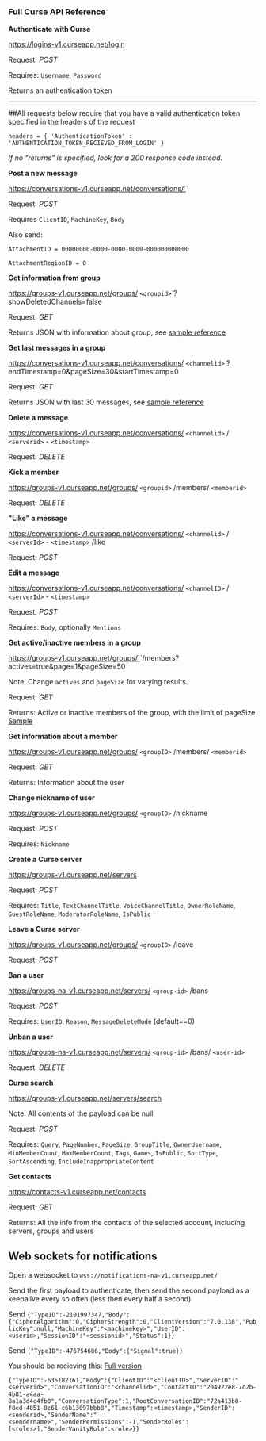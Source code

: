 ### Full Curse API Reference

**Authenticate with Curse**

https://logins-v1.curseapp.net/login

Request: *POST*

Requires: `Username`, `Password`

Returns an authentication token

---

##All requests below require that you have a valid authentication token specified in the headers of the request

`headers = { 'AuthenticationToken' : 'AUTHENTICATION_TOKEN_RECIEVED_FROM_LOGIN' }`

*If no "returns" is specified, look for a 200 response code instead.*

**Post a new message**

https://conversations-v1.curseapp.net/conversations/`<channelid>`

Request: *POST*

Requires `ClientID`, `MachineKey`, `Body`

Also send:

`AttachmentID = 00000000-0000-0000-0000-000000000000`

`AttachmentRegionID = 0`

**Get information from group**

https://groups-v1.curseapp.net/groups/ `<groupid>` ?showDeletedChannels=false

Request: *GET*

Returns JSON with information about group, see [sample reference](http://pastebin.com/jwBbuawZ)

**Get last messages in a group**

https://conversations-v1.curseapp.net/conversations/ `<channelid>` ?endTimestamp=0&pageSize=30&startTimestamp=0

Request: *GET*

Returns JSON with last 30 messages, see [sample reference](http://pastebin.com/YqV4Dy3D)

**Delete a message**

https://conversations-v1.curseapp.net/conversations/ `<channelid>` / `<serverid>` - `<timestamp>`

Request: *DELETE*

**Kick a member**

https://groups-v1.curseapp.net/groups/ `<groupid>` /members/ `<memberid>`

Request: *DELETE*

**"Like" a message**

https://conversations-v1.curseapp.net/conversations/ `<channelid>` / `<serverId>` - `<timestamp>` /like

Request: *POST*

**Edit a message**

https://conversations-v1.curseapp.net/conversations/ `<channelID>` / `<serverId>` - `<timestamp>`

Request: *POST*

Requires: `Body`, optionally `Mentions`

**Get active/inactive members in a group**

https://groups-v1.curseapp.net/groups/`<channelid>`/members?actives=true&page=1&pageSize=50

Note: Change `actives` and `pageSize` for varying results.

Request: *GET*

Returns: Active or inactive members of the group, with the limit of pageSize. [Sample](http://pastebin.com/Sn9iMFN1)

**Get information about a member**

https://groups-v1.curseapp.net/groups/ `<groupID>` /members/ `<memberid>`

Request: *GET*

Returns: Information about the user

**Change nickname of user**

https://groups-v1.curseapp.net/groups/ `<groupID>` /nickname

Request: *POST*

Requires: `Nickname`

**Create a Curse server**

https://groups-v1.curseapp.net/servers

Request: *POST*

Requires: `Title`, `TextChannelTitle`, `VoiceChannelTitle`, `OwnerRoleName`, `GuestRoleName`, `ModeratorRoleName`, `IsPublic`

**Leave a Curse server**

https://groups-v1.curseapp.net/groups/ `<groupID>` /leave

Request: *POST*

**Ban a user**

https://groups-na-v1.curseapp.net/servers/ `<group-id>` /bans

Request: *POST*

Requires: `UserID`, `Reason`, `MessageDeleteMode` (default==0)

**Unban a user**

https://groups-na-v1.curseapp.net/servers/ `<group-id>` /bans/ `<user-id>`

Request: *DELETE*

**Curse search**

https://groups-v1.curseapp.net/servers/search

Note: All contents of the payload can be null

Request: *POST*

Requires: `Query`, `PageNumber`, `PageSize`, `GroupTitle`, `OwnerUsername`, `MinMemberCount`, `MaxMemberCount`, `Tags`, `Games`, `IsPublic`, `SortType`, `SortAscending`, `IncludeInappropriateContent`

**Get contacts**

https://contacts-v1.curseapp.net/contacts

Request: *GET*

Returns: All the info from the contacts of the selected account, including servers, groups and users


## Web sockets for notifications

Open a websocket to `wss://notifications-na-v1.curseapp.net/`

Send the first payload to authenticate, then send the second payload as a keepalive every so often (less then every half a second)

Send `{"TypeID":-2101997347,"Body":{"CipherAlgorithm":0,"CipherStrength":0,"ClientVersion":"7.0.138","PublicKey":null,"MachineKey":"<machinekey>","UserID":<userid>,"SessionID":"<sessionid>","Status":1}}`

Send `{"TypeID":-476754606,"Body":{"Signal":true}}`

You should be recieving this: [Full version](http://pastebin.com/RBxH2FUY)

`{"TypeID":-635182161,"Body":{"ClientID":"<clientID>","ServerID":"<serverid>","ConversationID":"<channelid>","ContactID":"204922e8-7c2b-4b81-a4aa-8a1a3d4c4fb0","ConversationType":1,"RootConversationID":"72a413b0-f8ed-4851-8c61-c6b13097bbb8","Timestamp":<timestamp>,"SenderID":<senderid>,"SenderName":"<sendername>","SenderPermissions":-1,"SenderRoles":[<roles>],"SenderVanityRole":<role>}}`
